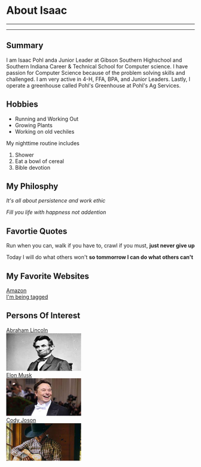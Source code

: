 # About Isaac
---
---
## Summary

I am Isaac Pohl anda Junior Leader at Gibson Southern Highschool and Southern Indiana Career & Technical School for Computer science. I have passion for Computer Science because of the problem solving skills and challenged. I am very active in 4-H, FFA, BPA, and Junior Leaders. Lastly, I operate a greenhouse called Pohl's Greenhouse at Pohl's Ag Services. 

[I have a newhome]: https://www.veteransunited.com/lp/dark/?src=adw&adg=70596605642&cmp=genloan&desc=shop2&matchtype=e&adid=650942174070&targetid=kwd-296592731249&label=&campaignid=1769033670&gclid=Cj0KCQjwi46iBhDyARIsAE3nVraoBdxorVVtvlee3aDOhwDCjmoPCNj1h5n_X9VJ1aIJjAXUoKgIO3kaAlTVEALw_wcB 
[1]:https://www.senate.gov/artandhistory/history/common/civil_war/Death_of_Lincoln.htm
[2]: https://www.nytimes.com/2022/04/28/books/elon-musk-books-biography.html
[3]: https://en.wikipedia.org/wiki/Cody_Johnson#Artistry

Hobbies
-
* Running and Working Out
* Growing Plants
* Working on old vechiles 

My nighttime routine includes

1. Shower
2. Eat a bowl of cereal
3. Bible devotion

## My Philosphy

*It's all about persistence and work ethic*

*Fill you life with happness not addention*


## Favortie Quotes

Run when you can, walk if you have to, crawl if you must, **just never give up**

Today I will do what others won't **so tommorrow I can do what others can't**

## My Favorite Websites

[Amazon](https://www.amazon.com/ "Amazon.com")<br>
[I'm being tagged][I have a newhome] <br>


## Persons Of Interest

[Abraham Lincoln][1] <br>
<img src="img/lincoln.jpg" height="100px" width="200px"> <br>
[Elon Musk][2] <br>
<img src="img/Elon.jpg" height="100px" width="200px"> <br>
[Cody Joson][3] <br>
<img src="img/codyjohnson.jpg" height="100px" width="200px"> <br>






